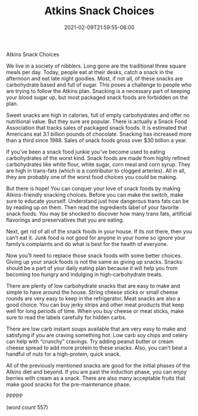 ﻿---
title: "Atkins Snack Choices"
date: 2021-02-09T21:59:55-08:00
description: "Text Tips for Web Success"
featured_image: "/images/Text.jpg"
tags: ["Text"]
---

Atkins Snack Choices

We live in a society of nibblers. Long gone are the traditional three square meals per day. Today, people eat at their desks, catch a snack in the afternoon and eat late night goodies. Most, if not all, of these snacks are carbohydrate based and full of sugar. This poses a challenge to people who are trying to follow the Atkins plan. Snacking is a necessary part of keeping your blood sugar up, but most packaged snack foods are forbidden on the plan. 

Sweet snacks are high in calories, full of empty carbohydrates and offer no nutritional value. But they sure are popular. There is actually a Snack Food Association that tracks sales of packaged snack foods. It is estimated that Americans eat 3.1 billion pounds of chocolate. Snacking has increased more than a third since 1988. Sales of snack foods gross over $30 billion a year. 

If you’ve been a snack food junkie you’ve become used to eating carbohydrates of the worst kind. Snack foods are made from highly refined carbohydrates like white flour, white sugar, corn meal and corn syrup. They are high in trans-fats (which is a contributor to clogged arteries). All in all, they are probably one of the worst food choices you could be making.

But there is hope! You can conquer your love of snack foods by making Atkins-friendly snacking choices. Before you can make the switch, make sure to educate yourself. Understand just how dangerous trans fats can be by reading up on them. Then read the ingredients label of your favorite snack foods. You may be shocked to discover how many trans fats, artificial flavorings and preservatives that you are eating. 

Next, get rid of all of the snack foods in your house. If its not there, then you can’t eat it. Junk food is not good for anyone in your home so ignore your family’s complaints and do what is best for the health of everyone.

Now you’ll need to replace those snack foods with some better choices. Giving up your snack foods is not the same as giving up snacks. Snacks should be a part of your daily eating plan because it will help you from becoming too hungry and indulging in high-carbohydrate treats. 

There are plenty of low carbohydrate snacks that are easy to make and simple to have around the house. String cheese sticks or small cheese rounds are very easy to keep in the refrigerator. Meat snacks are also a good choice. You can buy jerky strips and other meat products that keep well for long periods of time. When you buy cheese or meat sticks, make sure to read the labels carefully for hidden carbs.

There are low carb instant soups available that are very easy to make and satisfying if you are craving something hot. Low carb soy chips and celery can help with “crunchy” cravings. Try adding peanut butter or cream cheese spread to add more protein to these snacks. Also, you can’t beat a handful of nuts for a high-protein, quick snack. 

All of the previously mentioned snacks are good for the initial phases of the Atkins diet and beyond. If you are past the induction phase, you can enjoy berries with cream as a snack. There are also many acceptable fruits that make good snacks for the pre-maintenance phase. 

PPPPP

(word count 557)
